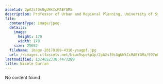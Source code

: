 ```yaml
---
assetid: 2pA2sf0sGgUWkIcMAEYGMa
description: Professor of Urban and Regional Planning, University of Sydney
file:
  contentType: image/jpeg
  details:
    image:
      height: 170
      width: 170
    size: 25652
  fileName: image-20170109-4310-ysagpf.jpg
  url: //images.ctfassets.net/bsux5spekp1p/2pA2sf0sGgUWkIcMAEYGMa/997e8d0444d9d612cb643b1aeaa7bc7d/image-20170109-4310-ysagpf.jpg
lastmodified: 1524652336.4477289
title: Nicole Gurran
---
```

No content found